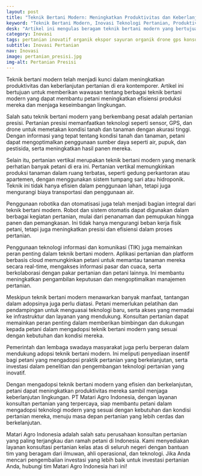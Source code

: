 ```yaml
---
layout: post
title: "Teknik Bertani Modern: Meningkatkan Produktivitas dan Keberlanjutan Pertanian Melalui Inovasi Teknologi"
keyword: "Teknik Bertani Modern, Inovasi Teknologi Pertanian, Produktivitas Pertanian, Pertanian Berkelanjutan, Efisiensi Pertanian, Konsultan Pertanian, PT Matari Agro Indonesia"
desk: "Artikel ini mengulas beragam teknik bertani modern yang bertujuan meningkatkan produktivitas dan keberlanjutan pertanian. Dengan fokus pada inovasi teknologi pertanian, artikel ini akan membahas berbagai teknologi yang dapat digunakan petani untuk mencapai efisiensi yang lebih tinggi dalam praktik pertanian mereka, serta meminimalkan dampak negatif terhadap lingkungan"
category: Inovasi
tags: pertanian inovatif organik ekspor sayuran organik drone gps konsultan ketahanan pangan
subtitle: Inovasi Pertanian
nav: Inovasi
image: pertanian_presisi.jpg
img-alt: Pertanian Presisi
---
```


Teknik bertani modern telah menjadi kunci dalam meningkatkan produktivitas dan keberlanjutan pertanian di era kontemporer. Artikel ini bertujuan untuk memberikan wawasan tentang berbagai teknik bertani modern yang dapat membantu petani meningkatkan efisiensi produksi mereka dan menjaga keseimbangan lingkungan.

Salah satu teknik bertani modern yang berkembang pesat adalah pertanian presisi. Pertanian presisi memanfaatkan teknologi seperti sensor, GPS, dan drone untuk memetakan kondisi tanah dan tanaman dengan akurasi tinggi. Dengan informasi yang tepat tentang kondisi tanah dan tanaman, petani dapat mengoptimalkan penggunaan sumber daya seperti air, pupuk, dan pestisida, serta meningkatkan hasil panen mereka.

Selain itu, pertanian vertikal merupakan teknik bertani modern yang menarik perhatian banyak petani di era ini. Pertanian vertikal memungkinkan produksi tanaman dalam ruang terbatas, seperti gedung perkantoran atau apartemen, dengan menggunakan sistem tumpang sari atau hidroponik. Teknik ini tidak hanya efisien dalam penggunaan lahan, tetapi juga mengurangi biaya transportasi dan penggunaan air.

Penggunaan robotika dan otomatisasi juga telah menjadi bagian integral dari teknik bertani modern. Robot dan sistem otomatis dapat digunakan dalam berbagai kegiatan pertanian, mulai dari penanaman dan pemupukan hingga panen dan pemangkasan. Ini tidak hanya mengurangi beban kerja fisik petani, tetapi juga meningkatkan presisi dan efisiensi dalam proses pertanian.

Penggunaan teknologi informasi dan komunikasi (TIK) juga memainkan peran penting dalam teknik bertani modern. Aplikasi pertanian dan platform berbasis cloud memungkinkan petani untuk memantau tanaman mereka secara real-time, mengakses informasi pasar dan cuaca, serta berkolaborasi dengan pakar pertanian dan petani lainnya. Ini membantu meningkatkan pengambilan keputusan dan mengoptimalkan manajemen pertanian.

Meskipun teknik bertani modern menawarkan banyak manfaat, tantangan dalam adopsinya juga perlu diatasi. Petani memerlukan pelatihan dan pendampingan untuk menguasai teknologi baru, serta akses yang memadai ke infrastruktur dan layanan yang mendukung. Konsultan pertanian dapat memainkan peran penting dalam memberikan bimbingan dan dukungan kepada petani dalam mengadopsi teknik bertani modern yang sesuai dengan kebutuhan dan kondisi mereka.

Pemerintah dan lembaga swadaya masyarakat juga perlu berperan dalam mendukung adopsi teknik bertani modern. Ini meliputi penyediaan insentif bagi petani yang mengadopsi praktik pertanian yang berkelanjutan, serta investasi dalam penelitian dan pengembangan teknologi pertanian yang inovatif.

Dengan mengadopsi teknik bertani modern yang efisien dan berkelanjutan, petani dapat meningkatkan produktivitas mereka sambil menjaga keberlanjutan lingkungan. PT Matari Agro Indonesia, dengan layanan konsultan pertanian yang terpercaya, siap membantu petani dalam mengadopsi teknologi modern yang sesuai dengan kebutuhan dan kondisi pertanian mereka, menuju masa depan pertanian yang lebih cerdas dan berkelanjutan.

Matari Agro Indonesia adalah salah satu perusahaan konsultan pertanian yang paling terjangkau dan ramah petani di Indonesia. Kami menyediakan layanan konsultasi pertanian kelas atas di seluruh negeri dengan bantuan tim yang beragam dari ilmuwan, ahli operasional, dan teknologi. Jika Anda mencari pengembalian investasi yang lebih baik untuk investasi pertanian Anda, hubungi tim Matari Agro Indonesia hari ini!

